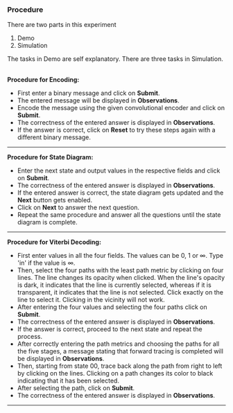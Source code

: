 ### Procedure

There are two parts in this experiment
<br>
1. Demo
2. Simulation

The tasks in Demo are self explanatory. There are three tasks in Simulation.
<br>
<br>

**Procedure for Encoding:**
* First enter a binary message and click on <b>Submit</b>.
* The entered message will be displayed in <b>Observations</b>.
* Encode the message using the given convolutional encoder and click on <b>Submit</b>.
*  The correctness of the entered answer is displayed in <b>Observations</b>.
*  If the answer is correct, click on <b>Reset</b> to try these steps again with a different binary message.
---
**Procedure for State Diagram:**
* Enter the next state and output values in the respective fields and click on <b>Submit</b>.
*  The correctness of the entered answer is displayed in <b>Observations</b>.
* If the entered answer is correct, the state diagram gets updated and the <b>Next</b> button gets enabled.
*  Click on <b>Next</b> to answer the next question.
*  Repeat the same procedure and answer all the questions until the state diagram is complete.
---
**Procedure for Viterbi Decoding:**
* First enter values in all the four fields. The values can be 0, 1 or &infin;. Type 'in' if the value is &infin;.
*  Then, select the four paths with the least path metric by clicking on four lines. The line changes its opacity when clicked. When the line's opacity is dark, it indicates that the line is currently selected, whereas if it is transparent, it indicates that the line is not selected. Click exactly on the line to select it. Clicking in the vicinity will not work.
* After entering the four values and selecting the four paths click on <b>Submit</b>.
* The correctness of the entered answer is displayed in <b>Observations</b>.
*  If the answer is correct, proceed to the next state and repeat the process.
* After correctly entering the path metrics and choosing the paths for all the five stages, a message stating that forward tracing is completed will be displayed in <b>Observations</b>.
* Then, starting from state 00, trace back along the path from right to left by clicking on the lines. Clicking on a path changes its color to
black indicating that it has been selected.
* After selecting the path, click on <b>Submit</b>.
* The correctness of the entered answer is displayed in <b>Observations</b>.
---

							